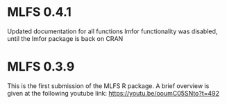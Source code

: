 # MLFS 0.4.1
Updated documentation for all functions
lmfor functionality was disabled, until the lmfor package is back on CRAN

# MLFS 0.3.9

This is the first submission of the MLFS R package. 
A brief overview is given at the following youtube link: https://youtu.be/ooumC05SNto?t=492
